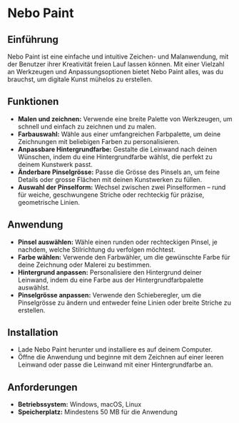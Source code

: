 <!--Project Name-->
<h1>Nebo Paint</h1>

<!--Einführung-->
<h2>Einführung</h2>
<p>Nebo Paint ist eine einfache und intuitive Zeichen- und Malanwendung, mit der Benutzer ihrer Kreativität freien Lauf lassen können. Mit einer Vielzahl an Werkzeugen und Anpassungsoptionen bietet Nebo Paint alles, was du brauchst, um digitale Kunst mühelos zu erstellen.</p>

<!--Funktionen-->
<h2>Funktionen</h2>
<ul>
  <li><b>Malen und zeichnen:</b> Verwende eine breite Palette von Werkzeugen, um schnell und einfach zu zeichnen und zu malen.</li>
  <li><b>Farbauswahl:</b> Wähle aus einer umfangreichen Farbpalette, um deine Zeichnungen mit beliebigen Farben zu personalisieren.</li>
  <li><b>Anpassbare Hintergrundfarbe:</b> Gestalte die Leinwand nach deinen Wünschen, indem du eine Hintergrundfarbe wählst, die perfekt zu deinem Kunstwerk passt.</li>
  <li><b>Änderbare Pinselgrösse:</b> Passe die Grösse des Pinsels an, um feine Details oder grosse Flächen mit deinen Kunstwerken zu füllen.</li>
  <li><b>Auswahl der Pinselform:</b> Wechsel zwischen zwei Pinselformen – rund für weiche, geschwungene Striche oder rechteckig für präzise, geometrische Linien.</li>
</ul>

<!--Anwendung-->
<h2>Anwendung</h2>
<ul>
  <li><b>Pinsel auswählen:</b> Wähle einen runden oder rechteckigen Pinsel, je nachdem, welche Stilrichtung du verfolgen möchtest.</li>
  <li><b>Farbe wählen:</b> Verwende den Farbwähler, um die gewünschte Farbe für deine Zeichnung oder Malerei zu bestimmen.</li>
  <li><b>Hintergrund anpassen:</b> Personalisiere den Hintergrund deiner Leinwand, indem du eine Farbe aus der Hintergrundfarbpalette auswählst.</li>
  <li><b>Pinselgrösse anpassen:</b> Verwende den Schieberegler, um die Pinselgrösse zu ändern und entweder feine Linien oder breite Striche zu erstellen.</li>
</ul>

<!--Installation-->
<h2>Installation</h2>
<ul>
  <li>Lade Nebo Paint herunter und installiere es auf deinem Computer.</li>
  <li>Öffne die Anwendung und beginne mit dem Zeichnen auf einer leeren Leinwand oder passe die Leinwand mit einer Hintergrundfarbe an.</li>
</ul>

<!--Anforderungen-->
<h2>Anforderungen</h2>
<ul>
  <li><b>Betriebssystem:</b> Windows, macOS, Linux</li>
  <li><b>Speicherplatz:</b> Mindestens 50 MB für die Anwendung</li>
</ul>

